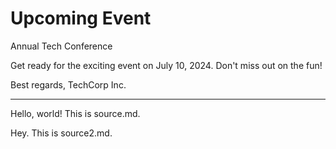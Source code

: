 # Upcoming Event

Annual Tech Conference

Get ready for the exciting event on July 10, 2024. Don't miss out on the fun!

Best regards,
TechCorp Inc.

---


Hello, world!
This is source.md.


Hey.
This is source2.md.